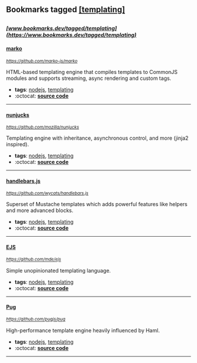 ## Bookmarks tagged [[templating]](https://www.bookmarks.dev?q=[templating])

_<sup><sup>[www.bookmarks.dev/tagged/templating](https://www.bookmarks.dev/tagged/templating)</sup></sup>_
---
#### [marko](https://github.com/marko-js/marko)
_<sup>https://github.com/marko-js/marko</sup>_

HTML-based templating engine that compiles templates to CommonJS modules and supports streaming, async rendering and custom tags.
* **tags**: [nodejs](../tagged/nodejs.md), [templating](../tagged/templating.md)
* :octocat: **[source code](https://github.com/marko-js/marko)**
---
#### [nunjucks](https://github.com/mozilla/nunjucks)
_<sup>https://github.com/mozilla/nunjucks</sup>_

Templating engine with inheritance, asynchronous control, and more (jinja2 inspired).
* **tags**: [nodejs](../tagged/nodejs.md), [templating](../tagged/templating.md)
* :octocat: **[source code](https://github.com/mozilla/nunjucks)**
---
#### [handlebars.js](https://github.com/wycats/handlebars.js)
_<sup>https://github.com/wycats/handlebars.js</sup>_

Superset of Mustache templates which adds powerful features like helpers and more advanced blocks.
* **tags**: [nodejs](../tagged/nodejs.md), [templating](../tagged/templating.md)
* :octocat: **[source code](https://github.com/wycats/handlebars.js)**
---
#### [EJS](https://github.com/mde/ejs)
_<sup>https://github.com/mde/ejs</sup>_

Simple unopinionated templating language.
* **tags**: [nodejs](../tagged/nodejs.md), [templating](../tagged/templating.md)
* :octocat: **[source code](https://github.com/mde/ejs)**
---
#### [Pug](https://github.com/pugjs/pug)
_<sup>https://github.com/pugjs/pug</sup>_

High-performance template engine heavily influenced by Haml.
* **tags**: [nodejs](../tagged/nodejs.md), [templating](../tagged/templating.md)
* :octocat: **[source code](https://github.com/pugjs/pug)**
---
